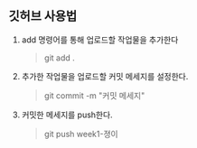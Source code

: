 ## 깃허브 사용법

1. add 명령어를 통해 업로드할 작업물을 추가한다

   > git add .

2. 추가한 작업물을 업로드할 커밋 메세지를 설정한다.

   > git commit -m "커밋 메세지"

3. 커밋한 메세지를 push한다.
   > git push week1-졍이

